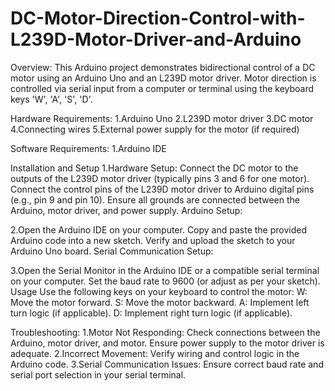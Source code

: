 # DC-Motor-Direction-Control-with-L239D-Motor-Driver-and-Arduino

Overview:
This Arduino project demonstrates bidirectional control of a DC motor using an Arduino Uno and an L239D motor driver. Motor direction is controlled via serial input from a computer or terminal using the keyboard keys 'W', 'A', 'S', 'D'.

Hardware Requirements:
1.Arduino Uno
2.L239D motor driver
3.DC motor
4.Connecting wires
5.External power supply for the motor (if required)

Software Requirements:
1.Arduino IDE

Installation and Setup
1.Hardware Setup:
Connect the DC motor to the outputs of the L239D motor driver (typically pins 3 and 6 for one motor).
Connect the control pins of the L239D motor driver to Arduino digital pins (e.g., pin 9 and pin 10).
Ensure all grounds are connected between the Arduino, motor driver, and power supply.
Arduino Setup:

2.Open the Arduino IDE on your computer.
Copy and paste the provided Arduino code into a new sketch.
Verify and upload the sketch to your Arduino Uno board.
Serial Communication Setup:

3.Open the Serial Monitor in the Arduino IDE or a compatible serial terminal on your computer.
Set the baud rate to 9600 (or adjust as per your sketch).
Usage
Use the following keys on your keyboard to control the motor:
W: Move the motor forward.
S: Move the motor backward.
A: Implement left turn logic (if applicable).
D: Implement right turn logic (if applicable).

Troubleshooting:
1.Motor Not Responding: Check connections between the Arduino, motor driver, and motor. Ensure power supply to the motor driver is adequate.
2.Incorrect Movement: Verify wiring and control logic in the Arduino code.
3.Serial Communication Issues: Ensure correct baud rate and serial port selection in your serial terminal.
